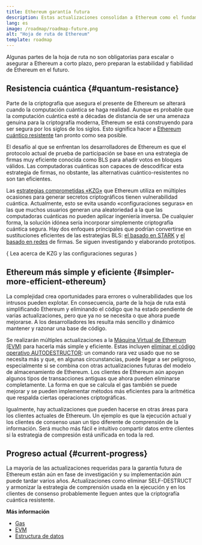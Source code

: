 ```yaml
---
title: Ethereum garantía futura
description: Estas actualizaciones consolidan a Ethereum como el fundamento descentralizado y resiliente del futuro, en todas sus formas.
lang: es
image: /roadmap/roadmap-future.png
alt: "Hoja de ruta de Ethereum"
template: roadmap
---
```


Algunas partes de la hoja de ruta no son obligatorias para escalar o asegurar a Ethereum a corto plazo, pero preparan la estabilidad y fiabilidad de Ethereum en el futuro.

## Resistencia cuántica {#quantum-resistance}

Parte de la criptografía que asegura el presente de Ethereum se alterará cuando la computación cuántica se haga realidad. Aunque es probable que la computación cuántica esté a décadas de distancia de ser una amenaza genuina para la criptografía moderna, Ethereum se está construyendo para ser segura por los siglos de los siglos. Esto significa hacer a [Ethereum cuántico resistente](https://consensys.net/blog/developers/how-will-quantum-supremacy-affect-blockchain/) tan pronto como sea posible.

El desafío al que se enfrentan los desarrolladores de Ethereum es que el protocolo actual de prueba de participación se base en una estrategia de firmas muy eficiente conocida como BLS para añadir votos en bloques válidos. Las computadoras cuánticas son capaces de descodificar esta estrategia de firmas, no obstante, las alternativas cuántico-resistentes no son tan eficientes.

Las [estrategias comprometidas «KZG»](/roadmap/danksharding/#what-is-kzg) que Ethereum utiliza en múltiples ocasiones para generar secretos criptográficos tienen vulnerabilidad cuántica. Actualmente, esto se evita usando «configuraciones seguras» en las que muchos usuarios generan una aleatoriedad a la que las computadoras cuánticas no pueden aplicar ingeniería inversa. De cualquier forma, la solución idónea sería incorporar simplemente criptografía cuántica segura. Hay dos enfoques principales que podrían convertirse en sustituciones eficientes de las estrategias BLS: [el basado en STARK](https://hackmd.io/@vbuterin/stark_aggregation) y [el basado en redes](https://medium.com/asecuritysite-when-bob-met-alice/so-what-is-lattice-encryption-326ac66e3175) de firmas. Se siguen investigando y elaborando prototipos.

{
<ButtonLink variant="outline-color" to="/roadmap/danksharding#what-is-kzg"> Lea acerca de KZG y las configuraciones seguras</ButtonLink>
}

## Ethereum más simple y eficiente {#simpler-more-efficient-ethereum}

La complejidad crea oportunidades para errores o vulnerabilidades que los intrusos pueden explotar. En consecuencia, parte de la hoja de ruta está simplificando Ethereum y eliminando el código que ha estado pendiente de varias actualizaciones, pero que ya no se necesita o que ahora puede mejorarse. A los desarrolladores les resulta más sencillo y dinámico mantener y razonar una base de código.

Se realizarán múltiples actualizaciones a la [Máquina Virtual de Ethereum (EVM)](/developers/docs/evm) para hacerla más simple y eficiente. Estas incluyen [eliminar el código operativo AUTODESTRUCTOR](https://hackmd.io/@vbuterin/selfdestruct): un comando rara vez usado que no se necesita más y que, en algunas circunstancias, puede llegar a ser peligroso, especialmente si se combina con otras actualizaciones futuras del modelo de almacenamiento de Ethereum. Los clientes de Ethereum aún apoyan algunos tipos de transacciones antiguas que ahora pueden eliminarse completamente. La forma en que se calcula el gas también se puede mejorar y se pueden implementar métodos más eficientes para la aritmética que respalda ciertas operaciones criptográficas.

Igualmente, hay actualizaciones que pueden hacerse en otras áreas para los clientes actuales de Ethereum. Un ejemplo es que la ejecución actual y los clientes de consenso usan un tipo diferente de comprensión de la información. Será mucho más fácil e intuitivo compartir datos entre clientes si la estrategia de compresión está unificada en toda la red.

## Progreso actual {#current-progress}

La mayoría de las actualizaciones requeridas para la garantía futura de Ethereum están aún en fase de investigación y su implementación aún puede tardar varios años. Actualizaciones como eliminar SELF-DESTRUCT y armonizar la estrategia de comprensión usada en la ejecución y en los clientes de consenso probablemente lleguen antes que la criptografía cuántica resistente.

**Más información**

- [Gas](/developers/docs/gas)
- [EVM](/developers/docs/evm)
- [Estructura de datos](/developers/docs/data-structures-and-encoding)
